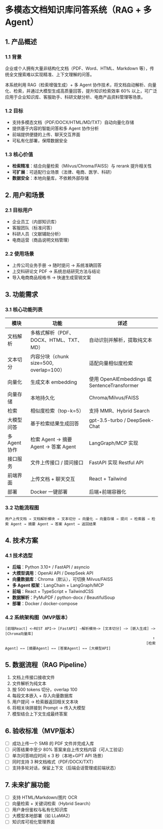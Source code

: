 # 多模态文档知识库问答系统（RAG + 多 Agent）

## 1. 产品概述

### 1.1 背景

企业或个人拥有大量非结构化文档（PDF、Word、HTML、Markdown 等），传统全文搜索难以实现精准、上下文理解的问答。

本系统利用 RAG（检索增强生成）+ 多 Agent 协作技术，将文档自动解析、向量化、检索，并通过大模型生成高质量回答，提升知识检索效率 60% 以上，可广泛应用于企业知识库、客服助手、科研文献分析、电商产品资料管理等场景。

### 1.2 目标

- 支持多模态文档（PDF/DOCX/HTML/MD/TXT）自动向量化存储
- 提供基于内容的智能问答和多 Agent 协作分析
- 前端提供便捷的上传、聊天交互界面
- 可私有化部署，保障数据安全

### 1.3 核心价值

- **检索精准**：结合向量检索（Milvus/Chroma/FAISS）与 rerank 提升相关性
- **可扩展**：可适配行业场景（法律、电商、医学、科研）
- **数据安全**：本地向量库，不依赖外部存储

## 2. 用户和场景

### 2.1 目标用户

- 企业员工（内部知识库）
- 客服团队（标准问答）
- 科研人员（文献辅助分析）
- 电商运营（商品说明文档管理）

### 2.2 使用场景

- 上传公司业务手册 → 随时提问 → 系统准确回答
- 上交科研论文 PDF → 系统总结研究方法与结论
- 导入电商商品规格书 → 快速生成营销文案

## 3. 功能需求

### 3.1 核心功能列表

| 模块 | 功能 | 详述 |
|------|------|------|
| 文档解析 | 多格式解析（PDF、DOCX、HTML、TXT、MD） | 自动识别并解析，提取纯文本 |
| 文本切分 | 内容分块（chunk size=500, overlap=100） | 适配向量相似度检索 |
| 向量化 | 生成文本 embedding | 使用 OpenAIEmbeddings 或 SentenceTransformer |
| 向量存储 | 本地持久化 | Chroma/Milvus/FAISS |
| 检索 | 相似度检索（top-k=5） | 支持 MMR、Hybrid Search |
| 大模型问答 | 基于检索结果生成回答 | gpt-3.5-turbo / DeepSeek-Chat |
| 多 Agent 协作 | 检索 Agent → 摘要 Agent → 答案 Agent | LangGraph/MCP 实现 |
| 接口服务 | 文件上传接口 / 提问接口 | FastAPI 实现 Restful API |
| 前端界面 | 上传文档 + 聊天交互 | React + Tailwind |
| 部署 | Docker 一键部署 | 后端+前端容器化 |

### 3.2 功能流程图

```
用户上传文档 → 文档解析模块 → 文本切分 → 向量化 → 向量存储 → 提问 → 检索器 → 检索 Agent → 摘要 Agent → 答案 Agent → 返回结果
```

## 4. 技术方案

### 4.1 技术选型

- **后端**：Python 3.10+ / FastAPI / asyncio
- **大模型调用**：OpenAI API / DeepSeek API
- **向量数据库**：Chroma（默认），可切换 Milvus/FAISS
- **多 Agent 框架**：LangChain + LangGraph/MCP
- **前端**：React + TypeScript + TailwindCSS
- **数据解析**：PyMuPDF / python-docx / BeautifulSoup
- **部署**：Docker / docker-compose

### 4.2 系统架构图（MVP版本）

```
[前端React] <—REST API—> [FastAPI] —解析模块—> [文本切分] —> [嵌入生成] —> [Chroma向量库]
                                                                    ↑
                                                                 [检索Agent] ←→ [摘要Agent] ←→ [答案Agent] ←→ [大模型API]
```

## 5. 数据流程（RAG Pipeline）

1. 文档上传接口接收文件
2. 文件解析为纯文本
3. 按 500 tokens 切分，overlap 100
4. 每段文本嵌入 + 存入向量数据库
5. 用户提问 → 检索器返回相关文本块
6. 将相关块拼接到 Prompt → 传入大模型
7. 模型结合上下文生成最终答案

## 6. 验收标准（MVP版本）

- [ ] 成功上传一个 5MB 的 PDF 文件并完成入库
- [ ] 问答结果中至少 80% 答案来自上传文档内容（可人工验证）
- [ ] 单次问答响应时间 ≤ 3 秒（本地+GPT API 场景）
- [ ] 同时支持 3 种文档格式（PDF/DOCX/TXT）
- [ ] 支持多轮对话，保留上下文（后端会话管理或前端状态）

## 7. 未来扩展功能

- [ ] 支持 HTML/Markdown/图片 OCR
- [ ] 向量检索 + 关键词检索（Hybrid Search）
- [ ] 用户身份鉴权与私有化知识库
- [ ] 大模型本地部署（如 LLaMA2）
- [ ] 知识库可视化管理界面
